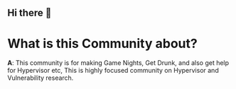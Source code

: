 ## Hi there 👋

# What is this Community about? 

**A**: This community is for making Game Nights, Get Drunk, and also get help for Hypervisor etc, This is highly focused community on Hypervisor and Vulnerability research. 

